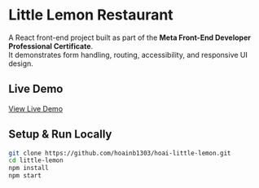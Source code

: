 # Little Lemon Restaurant

A React front-end project built as part of the **Meta Front-End Developer Professional Certificate**.  
It demonstrates form handling, routing, accessibility, and responsive UI design.

## Live Demo

[View Live Demo](https://hoainb1303.github.io/hoai-little-lemon)

## Setup & Run Locally

```bash
git clone https://github.com/hoainb1303/hoai-little-lemon.git
cd little-lemon
npm install
npm start
```
